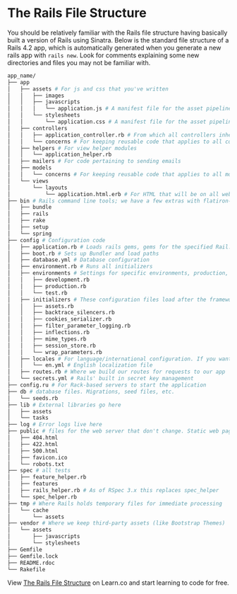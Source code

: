 # The Rails File Structure

You should be relatively familiar with the Rails file structure having basically built a version of Rails using Sinatra. Below is the standard file structure of a Rails 4.2 app, which is automatically generated when you generate a new rails app with `rails new`. Look for comments explaining some new directories and files you may not be familiar with.

```bash
app_name/
├── app
│   ├── assets # For js and css that you've written
│   │   ├── images
│   │   ├── javascripts
│   │   │   └── application.js # A manifest file for the asset pipeline
│   │   └── stylesheets
│   │       └── application.css # A manifest file for the asset pipeline
│   ├── controllers
│   │   ├── application_controller.rb # From which all controllers inherit from
│   │   └── concerns # For keeping reusable code that applies to all controllers
│   ├── helpers # For view helper modules
│   │   └── application_helper.rb 
│   ├── mailers # For code pertaining to sending emails
│   ├── models
│   │   └── concerns # For keeping reusable code that applies to all models
│   └── views
│       └── layouts
│           └── application.html.erb # For HTML that will be on all web pages. <head> tag for example
├── bin # Rails command line tools; we have a few extras with flatiron-rails
│   ├── bundle
│   ├── rails
│   ├── rake
│   ├── setup
│   └── spring
├── config # Configuration code
│   ├── application.rb # Loads rails gems, gems for the specified Rail.env, and configures the application
│   ├── boot.rb # Sets up Bundler and load paths
│   ├── database.yml # Database configuration
│   ├── environment.rb # Runs all initializers
│   ├── environments # Settings for specific environments, production, testing, development, etc. 
│   │   ├── development.rb
│   │   ├── production.rb
│   │   └── test.rb
│   ├── initializers # These configuration files load after the framework and gems
│   │   ├── assets.rb
│   │   ├── backtrace_silencers.rb
│   │   ├── cookies_serializer.rb
│   │   ├── filter_parameter_logging.rb
│   │   ├── inflections.rb
│   │   ├── mime_types.rb
│   │   ├── session_store.rb
│   │   └── wrap_parameters.rb
│   ├── locales # For language/international configuration. If you want your app in multiple languages!
│   │   └── en.yml # English localization file
│   ├── routes.rb # Where we build our routes for requests to our app
│   └── secrets.yml # Rails' built in secret key management
├── config.ru # For Rack-based servers to start the application
├── db # database files. Migrations, seed files, etc.
│   └── seeds.rb
├── lib # External libraries go here
│   ├── assets
│   └── tasks
├── log # Error logs live here
├── public # files for the web server that don't change. Static web pages.
│   ├── 404.html
│   ├── 422.html
│   ├── 500.html
│   ├── favicon.ico
│   └── robots.txt
├── spec # all tests
│   ├── feature_helper.rb
│   ├── features
│   ├── rails_helper.rb # As of RSpec 3.x this replaces spec_helper
│   └── spec_helper.rb
├── tmp # Where Rails holds temporary files for immediate processing
│   └── cache
│       └── assets
├── vendor # Where we keep third-party assets (like Bootstrap Themes)
│   └── assets
│       ├── javascripts
│       └── stylesheets
├── Gemfile
├── Gemfile.lock
├── README.rdoc
└── Rakefile
```


<p data-visibility='hidden'>View <a href='https://learn.co/lessons/rails-mvc-structure-readme' title='The Rails File Structure'>The Rails File Structure</a> on Learn.co and start learning to code for free.</p>
